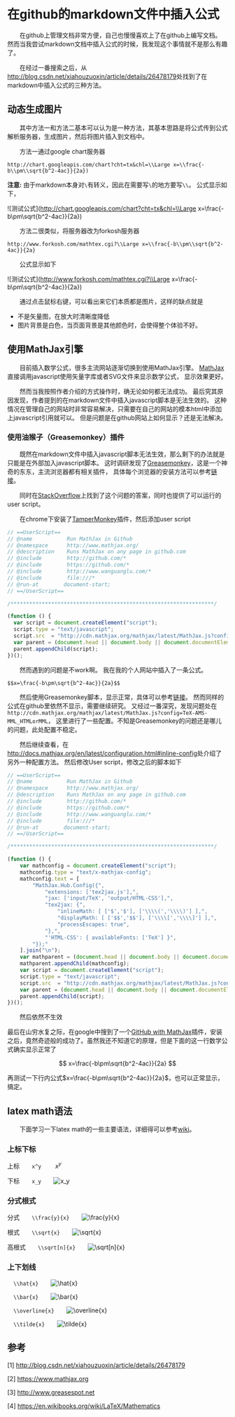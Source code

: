 # 在github的markdown文件中插入公式

&emsp;&emsp;在github上管理文档非常方便，自己也慢慢喜欢上了在github上编写文档。
然而当我尝试markdown文档中插入公式的时候，我发现这个事情就不是那么有趣了。

&emsp;&emsp;在经过一番搜索之后，从<http://blog.csdn.net/xiahouzuoxin/article/details/26478179>处找到了在markdown中插入公式的三种方法。

## 动态生成图片
&emsp;&emsp;其中方法一和方法二基本可以认为是一种方法，其基本思路是将公式传到公式解析服务器，生成图片，然后将图片插入到文档中。

&emsp;&emsp;方法一通过google chart服务器

```
http://chart.googleapis.com/chart?cht=tx&chl=\\Large x=\\frac{-b\\pm\\sqrt{b^2-4ac}}{2a})
```
**注意:** 由于markdown本身对```\```有转义，因此在需要写```\```的地方要写```\\```。
公式显示如下，

![测试公式](http://chart.googleapis.com/chart?cht=tx&chl=\\Large x=\\frac{-b\\pm\\sqrt{b^2-4ac}}{2a})

&emsp;&emsp;方法二很类似，将服务器改为forkosh服务器

```
http://www.forkosh.com/mathtex.cgi?\\Large x=\\frac{-b\\pm\\sqrt{b^2-4ac}}{2a}
```

&emsp;&emsp;公式显示如下

![测试公式](http://www.forkosh.com/mathtex.cgi?\\Large x=\\frac{-b\\pm\\sqrt{b^2-4ac}}{2a})

&emsp;&emsp;通过点击鼠标右键，可以看出来它们本质都是图片，这样的缺点就是
* 不是矢量图，在放大时清晰度降低
* 图片背景是白色，当页面背景是其他颜色时，会使得整个体验不好。

## 使用MathJax引擎
&emsp;&emsp;目前插入数学公式，很多主流网站逐渐切换到使用MathJax引擎。
[MathJax][mathjax-website]直接调用javascript使用矢量字库或者SVG文件来显示数学公式，
显示效果更好。

&emsp;&emsp;然而当我按照作者介绍的方式操作时，确无论如何都无法成功。
最后究其原因发现，作者提到的在markdown文件中插入javascript脚本是无法生效的。
这种情况在管理自己的网站时非常容易解决，只需要在自己的网站的模本html中添加上javascript引用就可以。
但是问题是在github网站上如何显示？还是无法解决。

### 使用油猴子（Greasemonkey）插件
&emsp;&emsp;既然在markdown文件中插入javascript脚本无法生效，那么剩下的办法就是只能是在外部加入javascript脚本。
这时调研发现了[Greasemonkey][greasemonkey-website]，这是一个神奇的东东，主流浏览器都有相关插件，
具体每个浏览器的安装方法可以参考[链接](http://meta.math.stackexchange.com/questions/4208/a-prototype-for-incremental-preview-updates)。

&emsp;&emsp;同时在[StackOverflow](http://stackoverflow.com/questions/11255900/mathjax-support-in-github-using-a-chrome-browser-plugin/11284227#11284227)上找到了这个问题的答案，同时也提供了可以运行的user script。

&emsp;&emsp;在chrome下安装了[TamperMonkey][tampermonkey-website]插件，然后添加user script

```javascript
// ==UserScript==
// @name           Run MathJax in Github
// @namespace      http://www.mathjax.org/
// @description    Runs MathJax on any page in github.com
// @include        http://github.com/*
// @include        https://github.com/*
// @include        http://www.wanguanglu.com/*
// @include        file:///*
// @run-at        document-start;
// ==/UserScript==

/*****************************************************************/

(function () {
  var script = document.createElement("script");
  script.type = "text/javascript";
  script.src  = "http://cdn.mathjax.org/mathjax/latest/MathJax.js?config=TeX-AMS-MML_HTMLorMML";
  var parent = (document.head || document.body || document.documentElement);
  parent.appendChild(script);
})();
```

&emsp;&emsp;然而遇到的问题是不work啊。
我在我的个人网站中插入了一条公式。
```
$$x=\frac{-b\pm\sqrt{b^2-4ac}}{2a}$$
```
&emsp;&emsp;然后使用Greasemonkey脚本，显示正常，具体可以参考[链接](http://www.wanguanglu.com/gossip)。
然而同样的公式在github里依然不显示，需要继续研究。
又经过一番深究，发现问题处在```http://cdn.mathjax.org/mathjax/latest/MathJax.js?config=TeX-AMS-MML_HTMLorMML```，
这里进行了一些配置。不知是Greasemonkey的问题还是哪儿的问题，此处配置不稳定。

&emsp;&emsp;然后继续查看，在<http://docs.mathjax.org/en/latest/configuration.html#inline-config>处介绍了另外一种配置方法。
然后修改User script，修改之后的脚本如下
```javascript
// ==UserScript==
// @name           Run MathJax in Github
// @namespace      http://www.mathjax.org/
// @description    Runs MathJax on any page in github.com
// @include        http://github.com/*
// @include        https://github.com/*
// @include        http://www.wanguanglu.com/*
// @include        file:///*
// @run-at        document-start;
// ==/UserScript==

/*****************************************************************/

(function () {
    var mathconfig = document.createElement("script");
    mathconfig.type = "text/x-mathjax-config";
    mathconfig.text = [
        "MathJax.Hub.Config({",
            "extensions: ['tex2jax.js'],",
            "jax: ['input/TeX', 'output/HTML-CSS'],",
            "tex2jax: {",
                "inlineMath: [ ['$','$'], ['\\\\(','\\\\)'] ],",
                "displayMath: [ ['$$','$$'], ['\\\\[','\\\\]'] ],",
                "processEscapes: true",
            "},",
            "'HTML-CSS': { availableFonts: ['TeX'] }",
        "});"
    ].join("\n");
    var mathparent = (document.head || document.body || document.documentElement);
    mathparent.appendChild(mathconfig);
    var script = document.createElement("script");
    script.type = "text/javascript";
    script.src  = "http://cdn.mathjax.org/mathjax/latest/MathJax.js?config=TeX-AMS-MML_HTMLorMML";
    var parent = (document.head || document.body || document.documentElement);
    parent.appendChild(script);
})();
```

&emsp;&emsp;然后依然不生效

最后在山穷水复之际，在google中搜到了一个[GitHub with MathJax](https://chrome.google.com/webstore/detail/github-with-mathjax/ioemnmodlmafdkllaclgeombjnmnbima/related)插件，安装之后，竟然奇迹般的成功了。虽然我还不知道它的原理，但是下面的这一行数学公式确实显示正常了

$$
x=\frac{-b\pm\sqrt{b^2-4ac}}{2a}
$$

再测试一下行内公式$x=\frac{-b\pm\sqrt{b^2-4ac}}{2a}$，也可以正常显示，搞定。

## latex math语法
&emsp;&emsp;下面学习一下latex math的一些主要语法，详细得可以参考[wiki][latex-math-wiki]。
### 上标下标
上标&emsp;&emsp;```x^y```&emsp;&emsp; $x^y$

下标&emsp;&emsp;```x_y```&emsp;&emsp;![x_y](http://www.forkosh.com/mathtex.cgi?x_y)

### 分式根式

分式&emsp;&emsp;```\\frac{y}{x}```&emsp;&emsp;![\frac{y}{x}](http://www.forkosh.com/mathtex.cgi?\\frac{y}{x})

根式&emsp;&emsp;```\\sqrt{x}```&emsp;&emsp;![\\sqrt{x}](http://www.forkosh.com/mathtex.cgi?\\sqrt{x})

高根式&emsp;&emsp;```\\sqrt[n]{x}```&emsp;&emsp;![\\sqrt[n]{x}](http://www.forkosh.com/mathtex.cgi?\\sqrt[n]{x})

### 上下划线

&emsp;```\\hat{x}```&emsp;&emsp;![\\hat{x}](http://www.forkosh.com/mathtex.cgi?\\hat{x})

&emsp;```\\bar{x}```&emsp;&emsp;![\\bar{x}](http://www.forkosh.com/mathtex.cgi?\\bar{x})

&emsp;```\\overline{x}```&emsp;&emsp;![\\overline{x}](http://www.forkosh.com/mathtex.cgi?\\overline{x})

&emsp;```\\tilde{x}```&emsp;&emsp;![\\tilde{x}](http://www.forkosh.com/mathtex.cgi?\\tilde{x})

## 参考
[1] <http://blog.csdn.net/xiahouzuoxin/article/details/26478179>

[2] <https://www.mathjax.org>

[3] <http://www.greasespot.net>

[4] <https://en.wikibooks.org/wiki/LaTeX/Mathematics>

[mathjax-website]: https://www.mathjax.org
[greasemonkey-website]:www.greasespot.net
[tampermonkey-website]:https://www.google.com.hk/url?sa=t&rct=j&q=&esrc=s&source=web&cd=1&ved=0ahUKEwjJ4qX2yqHMAhVIjZQKHVPABRoQFggeMAA&url=%68%74%74%70%73%3a%2f%2f%63%68%72%6f%6d%65%2e%67%6f%6f%67%6c%65%2e%63%6f%6d%2f%77%65%62%73%74%6f%72%65%2f%64%65%74%61%69%6c%2f%74%61%6d%70%65%72%6d%6f%6e%6b%65%79%2f%64%68%64%67%66%66%6b%6b%65%62%68%6d%6b%66%6a%6f%6a%65%6a%6d%70%62%6c%64%6d%70%6f%62%66%6b%66%6f%3f%68%6c%3d%7a%68%2d%43%4e&usg=AFQjCNGz6TBBSuW4e26RzTalotV4aygN5A
[latex-math-wiki]:https://en.wikibooks.org/wiki/LaTeX/Mathematics
